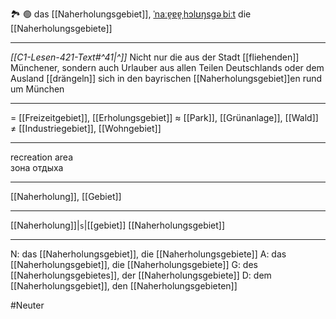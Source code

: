 🏞️ 🟢 das [[Naherholungsgebiet]], [ˈnaːɐ̯ɐɐ̯ˌhɔlʊŋsɡəˌbiːt](https://youglish.com/pronounce/Naherholungsgebiet/german)
die [[Naherholungsgebiete]]

---
*[[C1-Lesen-421-Text#^41|^]]* Nicht nur die aus der Stadt [[fliehenden]] Münchener, sondern auch Urlauber aus allen Teilen Deutschlands oder dem Ausland [[drängeln]] sich in den bayrischen [[Naherholungsgebiet]]en rund um München

---
= [[Freizeitgebiet]], [[Erholungsgebiet]]
≈ [[Park]], [[Grünanlage]], [[Wald]]
≠ [[Industriegebiet]], [[Wohngebiet]]

---
recreation area  
зона отдыха

---
[[Naherholung]], [[Gebiet]]

---
[[Naherholung]]|`s`|[[gebiet]]
[[Naherholungsgebiet]]


---
N: das [[Naherholungsgebiet]], die [[Naherholungsgebiete]]
A: das [[Naherholungsgebiet]], die [[Naherholungsgebiete]]
G: des [[Naherholungsgebietes]], der [[Naherholungsgebiete]]
D: dem [[Naherholungsgebiet]], den [[Naherholungsgebieten]]


#Neuter 